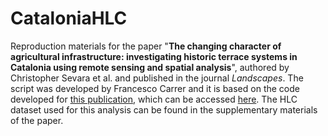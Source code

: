 # CataloniaHLC
Reproduction materials for the paper "**The changing character of agricultural infrastructure: investigating historic terrace systems in Catalonia using remote sensing and spatial analysis**", authored by Christopher Sevara et al. and published in the journal *Landscapes*. 
The script was developed by Francesco Carrer and it is based on the code developed for [this publication](https://doi.org/10.1016/j.jas.2020.105306), which can be accessed [here](https://zenodo.org/records/4283767).
The HLC dataset used for this analysis can be found in the supplementary materials of the paper.
